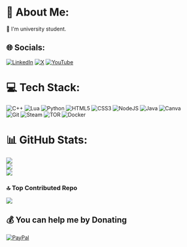 # 💫 About Me:
📕 I'm university student.


## 🌐 Socials:
[![LinkedIn](https://img.shields.io/badge/LinkedIn-%230077B5.svg?logo=linkedin&logoColor=white)](https://linkedin.com/in/https://linktr.ee/deivodgmg) [![X](https://img.shields.io/badge/X-black.svg?logo=X&logoColor=white)](https://x.com/DeivodGMG) [![YouTube](https://img.shields.io/badge/YouTube-%23FF0000.svg?logo=YouTube&logoColor=white)](https://youtube.com/@DeivodGMG) 

# 💻 Tech Stack:
![C++](https://img.shields.io/badge/c++-%2300599C.svg?style=flat&logo=c%2B%2B&logoColor=white) ![Lua](https://img.shields.io/badge/lua-%232C2D72.svg?style=flat&logo=lua&logoColor=white) ![Python](https://img.shields.io/badge/python-3670A0?style=flat&logo=python&logoColor=ffdd54) ![HTML5](https://img.shields.io/badge/html5-%23E34F26.svg?style=flat&logo=html5&logoColor=white) ![CSS3](https://img.shields.io/badge/css3-%231572B6.svg?style=flat&logo=css3&logoColor=white) ![NodeJS](https://img.shields.io/badge/node.js-6DA55F?style=flat&logo=node.js&logoColor=white) ![Java](https://img.shields.io/badge/java-%23ED8B00.svg?style=flat&logo=openjdk&logoColor=white) ![Canva](https://img.shields.io/badge/Canva-%2300C4CC.svg?style=flat&logo=Canva&logoColor=white) ![Git](https://img.shields.io/badge/git-%23F05033.svg?style=flat&logo=git&logoColor=white) ![Steam](https://img.shields.io/badge/steam-%23000000.svg?style=flat&logo=steam&logoColor=white) ![TOR](https://img.shields.io/badge/tor-%237E4798.svg?style=flat&logo=tor-project&logoColor=white) ![Docker](https://img.shields.io/badge/docker-%230db7ed.svg?style=flat&logo=docker&logoColor=white)
# 📊 GitHub Stats:
![](https://github-readme-stats.vercel.app/api?username=DeivodGMG&theme=codeSTACKr&hide_border=false&include_all_commits=true&count_private=false)<br/>
![](https://nirzak-streak-stats.vercel.app/?user=DeivodGMG&theme=codeSTACKr&hide_border=false)<br/>
![](https://github-readme-stats.vercel.app/api/top-langs/?username=DeivodGMG&theme=codeSTACKr&hide_border=false&include_all_commits=true&count_private=false&layout=compact)

### 🔝 Top Contributed Repo
![](https://github-contributor-stats.vercel.app/api?username=DeivodGMG&limit=5&theme=onedark&combine_all_yearly_contributions=true)

  ## 💰 You can help me by Donating
  [![PayPal](https://img.shields.io/badge/PayPal-00457C?style=for-the-badge&logo=paypal&logoColor=white)](https://paypal.me/@deivodgmg) 

  
<!-- Proudly created with GPRM ( https://gprm.itsvg.in ) -->
